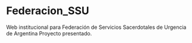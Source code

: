 # Federacion_SSU
Web institucional para Federación de Servicios Sacerdotales de Urgencia de Argentina
Proyecto presentado.
